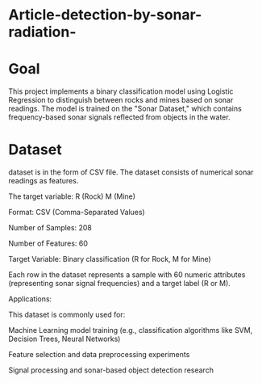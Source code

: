 # Article-detection-by-sonar-radiation-

# Goal
This project implements a binary classification model using Logistic Regression to distinguish between rocks and mines based on sonar readings. The model is trained on the "Sonar Dataset," which contains frequency-based sonar signals reflected from objects in the water.

# Dataset 
 dataset is in the form of CSV file.
 The dataset consists of numerical sonar readings as features.

The target variable:
R (Rock)
M (Mine)

Format: CSV (Comma-Separated Values)

Number of Samples: 208

Number of Features: 60

Target Variable: Binary classification (R for Rock, M for Mine)

Each row in the dataset represents a sample with 60 numeric attributes (representing sonar signal frequencies) and a target label (R or M).

Applications: 

This dataset is commonly used for:

Machine Learning model training (e.g., classification algorithms like SVM, Decision Trees, Neural Networks)

Feature selection and data preprocessing experiments

Signal processing and sonar-based object detection research

